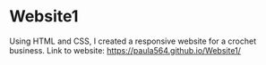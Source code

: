 # Website1
Using HTML and CSS, I created a responsive website for a crochet business.
Link to website: https://paula564.github.io/Website1/

